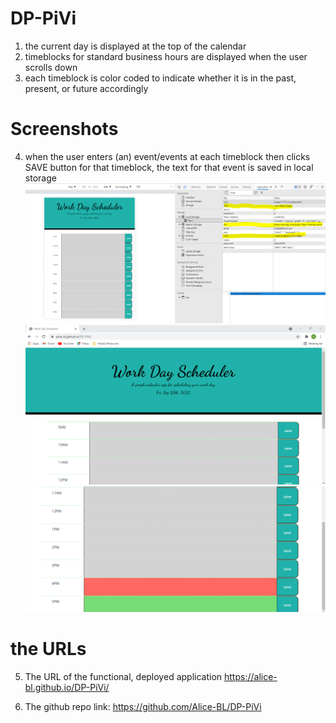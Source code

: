 # DP-PiVi
1. the current day is displayed at the top of the calendar
2. timeblocks for standard business hours are displayed when the user scrolls down
3. each timeblock is color coded to indicate whether it is in the past, present, or future accordingly 

# Screenshots
4. when the user enters (an) event/events at each timeblock then clicks SAVE button for that timeblock, the text for that event is saved in local storage
![DailyPlanner](https://github.com/Alice-BL/DP-PiVi/blob/main/assets/Capture-localStorage.PNG)
![DailyPlanner1](https://github.com/Alice-BL/DP-PiVi/blob/main/assets/Capture-Daily%20Planner.PNG)
![DailyPlanner2](https://github.com/Alice-BL/DP-PiVi/blob/main/assets/Capture-CurrentHour.PNG)

# the URLs

5. The URL of the functional, deployed application
https://alice-bl.github.io/DP-PiVi/

6. The github repo link:
https://github.com/Alice-BL/DP-PiVi


